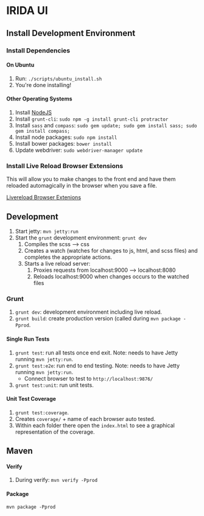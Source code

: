 IRIDA UI
========

Install Development Environment
-------------------------------

### Install Dependencies

#### On Ubuntu

1. Run: `./scripts/ubuntu_install.sh`
2. You're done installing!

#### Other Operating Systems

1. Install [NodeJS](http://www.nodejs.org)
1. Install `grunt-cli`: `sudo npm -g install grunt-cli protractor`
1. Install `sass` and `compass`: `sudo gem update; sudo gem install sass; sudo gem install compass;`
1. Install node packages: `sudo npm install`
1. Install bower packages: `bower install`
1. Update webdriver: `sudo webdriver-manager update`

### Install Live Reload Browser Extensions

This will allow you to make changes to the front end and have them reloaded automagically in the browser when you save a file.

﻿[Livereload Browser Extenions](http://feedback.livereload.com/knowledgebase/articles/86242-how-do-i-install-and-use-the-browser-extensions-)

Development
-----------

1. Start jetty: `mvn jetty:run`
1. Start the `grunt` development environment: `grunt dev`
    1. Compiles the scss --> css
    1. Creates a watch (watches for changes to js, html, and scss files) and completes the appropriate actions.
    1. Starts a live reload server:
        1. Proxies requests from localhost:9000 --> localhost:8080
        1. Reloads localhost:9000 when changes occurs to the watched files

### Grunt

1. `grunt dev`: development environment including live reload.
1. `grunt build`: create production version (called during `mvn package -Pprod`.

#### Single Run Tests

1. `grunt test`: run all tests once end exit.  Note: needs to have Jetty running `mvn jetty:run`.
1. `grunt test:e2e`: run end to end testing.  Note: needs to have Jetty running `mvn jetty:run`.
    - Connect browser to test to `http://localhost:9876/`
1. `grunt test:unit`: run unit tests.

#### Unit Test Coverage
1. `grunt test:coverage`.
1. Creates `coverage/` + name of each browser auto tested.
1. Within each folder there open the `index.html` to see a graphical representation of the coverage.

Maven
-----

#### Verify

1. During verify: `mvn verify -Pprod`

#### Package

`mvn package -Pprod`
